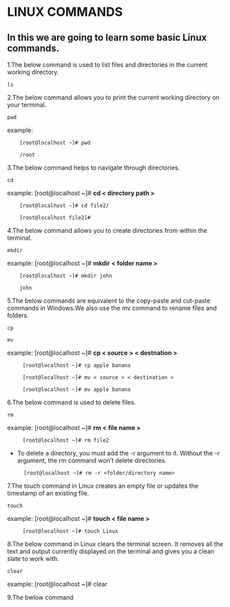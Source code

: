 # LINUX COMMANDS
## In this we are going to learn some basic Linux commands.

1.The below command is used to list files and directories in the current working directory.
~~~
ls
~~~

2.The below command allows you to print the current working directory on your terminal.
~~~
pwd
~~~

example:

        [root@localhost ~]# pwd

        /root

3.The below command helps to navigate through directories.
~~~
cd
~~~

example: [root@localhost ~]# **cd < directory path >**
        
        [root@localhost ~]# cd file2/

        [root@localhost file2]#

4.The below command allows you to create directories from within the terminal.
~~~
mkdir
~~~

example: [root@localhost ~]# **mkdir < folder name >**

        [root@localhost ~]# mkdir john
        
        john
 
5.The below commands are equivalent to the copy-paste and cut-paste commands in Windows.We also use the mv command to rename files and folders.
~~~
cp
~~~

~~~
mv
~~~

example: [root@localhost ~]# **cp < source > < destnation >**

         [root@localhost ~]# cp apple banana 

         [root@localhost ~]# mv < source > < destination >
        
         [root@localhost ~]# mv apple banana 
         
6.The below command is used to delete files.
~~~
rm
~~~

example: [root@localhost ~]# **rm < file name >**

         [root@localhost ~]# rm file2

- To delete a directory, you must add the -r argument to it. Without the -r argument, the rm command won’t delete directories.

        [root@localhost ~]# rm -r <folder/directory name>

7.The touch command in Linux creates an empty file or updates the timestamp of an existing file.
~~~
touch
~~~

example: [root@localhost ~]# **touch < file name >**
  
         [root@localhost ~]# touch Linux

8.The below command in Linux clears the terminal screen. It removes all the text and output currently displayed on the terminal and gives you a clean slate to work with.
~~~
clear
~~~

example: [root@localhost ~]# clear

9.The bwlow command 



         

       
